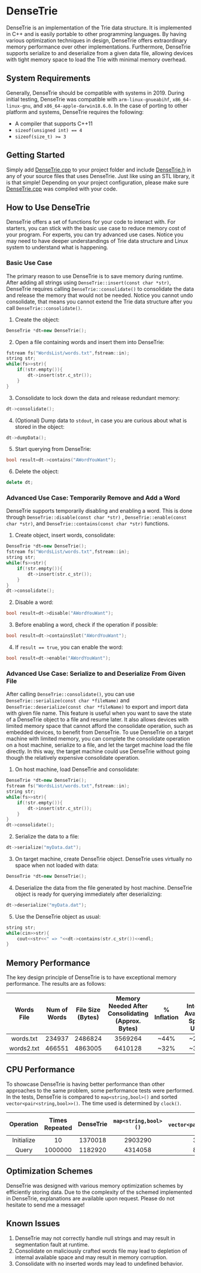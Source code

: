 # DenseTrie
DenseTrie is an implementation of the Trie data structure. It is implemented in C++ and is easily portable to other programming languages. By having various optimization techniques in design, DenseTrie offers extraordinary memory performance over other implementations. Furthermore, DenseTrie supports serialize to and deserialize from a given data file, allowing devices with tight memory space to load the Trie with minimal memory overhead.
## System Requirements
Generally, DenseTrie should be compatible with systems in 2019. During initial testing, DenseTrie was compatible with ```arm-linux-gnueabihf```, ```x86_64-linux-gnu```, and ```x86_64-apple-darwin18.6.0```. In the case of porting to other platform and systems, DenseTrie requires the following:
* A compiler that supports C++11
* ```sizeof(unsigned int) == 4```
* ```sizeof(size_t) >= 3```
## Getting Started
Simply add [DenseTrie.cpp](https://github.com/XuZhen86/DenseTrie/blob/master/DenseTrie/DenseTrie.cpp) to your project folder and include [DenseTrie.h](https://github.com/XuZhen86/DenseTrie/blob/master/DenseTrie/DenseTrie.h) in any of your source files that uses DenseTrie. Just like using an STL library, it is that simple! Depending on your project configuration, please make sure [DenseTrie.cpp](https://github.com/XuZhen86/DenseTrie/blob/master/DenseTrie/DenseTrie.cpp) was compiled with your code.
## How to Use DenseTrie
DenseTrie offers a set of functions for your code to interact with. For starters, you can stick with the basic use case to reduce memory cost of your program. For experts, you can try advanced use cases. Notice you may need to have deeper understandings of Trie data structure and Linux system to understand what is happening.
### Basic Use Case
The primary reason to use DenseTrie is to save memory during runtime. After adding all strings using ```DenseTrie::insert(const char *str)```, DenseTrie requires calling ```DenseTrie::consolidate()``` to consolidate the data and release the memory that would not be needed. Notice you cannot undo consolidate, that means you cannot extend the Trie data structure after you call ```DenseTrie::consolidate()```.
1. Create the object:
```C++
DenseTrie *dt=new DenseTrie();
```
2. Open a file containing words and insert them into DenseTrie:
```C++
fstream fs("WordsList/words.txt",fstream::in);
string str;
while(fs>>str){
    if(!str.empty()){
        dt->insert(str.c_str());
    }
}
```
3. Consolidate to lock down the data and release redundant memory:
```C++
dt->consolidate();
```
4. (Optional) Dump data to ```stdout```, in case you are curious about what is stored in the object:
```C++
dt->dumpData();
```
5. Start querying from DenseTrie:
```C++
bool result=dt->contains("AWordYouWant");
```
6. Delete the object:
```C++
delete dt;
```
### Advanced Use Case: Temporarily Remove and Add a Word
DenseTrie supports temporarily disabling and enabling a word. This is done through ```DenseTrie::disable(const char *str)``` , ```DenseTrie::enable(const char *str)```, and ```DenseTrie::contains(const char *str)``` functions.
1. Create object, insert words, consolidate:
```C++
DenseTrie *dt=new DenseTrie();
fstream fs("WordsList/words.txt",fstream::in);
string str;
while(fs>>str){
    if(!str.empty()){
        dt->insert(str.c_str());
    }
}
dt->consolidate();
```
2. Disable a word:
```C++
bool result=dt->disable("AWordYouWant");
```
3. Before enabling a word, check if the operation if possible:
```C++
bool result=dt->containsSlot("AWordYouWant");
```
4. If ```result == true```, you can enable the word:
```C++
bool result=dt->enable("AWordYouWant");
```
### Advanced Use Case: Serialize to and Deserialize From Given File
After calling ```DenseTrie::consolidate()```, you can use ```DenseTrie::serialize(const char *fileName)``` and ```DenseTrie::deserialize(const char *fileName)``` to export and import data with given file name. This feature is useful when you want to save the state of a DenseTrie object to a file and resume later. It also allows devices with limited memory space that cannot afford the consolidate operation, such as embedded devices, to benefit from DenseTrie. To use DenseTrie on a target machine with limited memory, you can complete the consolidate operation on a host machine, serialize to a file, and let the target machine load the file directly. In this way, the target machine could use DenseTrie without going though the relatively expensive consolidate operation.
1. On host machine, load DenseTrie and consolidate:
```C++
DenseTrie *dt=new DenseTrie();
fstream fs("WordsList/words.txt",fstream::in);
string str;
while(fs>>str){
    if(!str.empty()){
        dt->insert(str.c_str());
    }
}
dt->consolidate();
```
2. Serialize the data to a file:
```C++
dt->serialize("myData.dat");
```
3. On target machine, create DenseTrie object. DenseTrie uses virtually no space when not loaded with data:
```C++
DenseTrie *dt=new DenseTrie();
```
4. Deserialize the data from the file generated by host machine. DenseTrie object is ready for querying immediately after deserializing:
```C++
dt->deserialize("myData.dat");
```
5. Use the DenseTrie object as usual:
```C++
string str;
while(cin>>str){
    cout<<str<<" => "<<dt->contains(str.c_str())<<endl;
}
```
## Memory Performance
The key design principle of DenseTrie is to have exceptional memory performance. The results are as follows:

| Words File | Num of Words | File Size (Bytes) | Memory Needed After Consolidating (Approx. Bytes) | % Inflation | % Internal Available Space Used |
| :---: | :---: | :---: | :---: | :---: | :---: |
|  words.txt | 234937 | 2486824 | 3569264 | ~44% | ~21% |
| words2.txt | 466551 | 4863005 | 6410128 | ~32% | ~38% |
## CPU Performance
To showcase DenseTrie is having better performance than other approaches to the same problem, some performance tests were performed. In the tests, DenseTrie is compared to ```map<string,bool>()``` and sorted ```vector<pair<string,bool>>()```. The time used is determined by ```clock()```.

| Operation | Times Repeated | DenseTrie | `map<string,bool>()` | Sorted `vector<pair<string,bool>>()` |
| :---: | :---: | :---: | :---: | :---: |
| Initialize | 10 | 1370018 | 2903290 | 3630436 |
| Query | 1000000 | 1182920 | 4314058 | 8438793 |
## Optimization Schemes
DenseTrie was designed with various memory optimization schemes by efficiently storing data. Due to the complexity of the schemed implemented in DenseTrie, explanations are available upon request. Please do not hesitate to send me a message!
## Known Issues
1. DenseTrie may not correctly handle null strings and may result in segmentation fault at runtime.
2. Consolidate on maliciously crafted words file may lead to depletion of internal available space and may result in memory corruption.
3. Consolidate with no inserted words may lead to undefined behavior.
